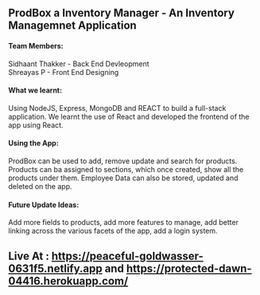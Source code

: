 ## ProdBox a Inventory Manager - An Inventory Managemnet Application

#### Team Members:

Sidhaant Thakker - Back End Devleopment <br />
Shreayas P - Front End Designing

#### What we learnt:
Using NodeJS, Express, MongoDB and REACT to build a full-stack application. We learnt the use of React and developed the frontend of the app using React.

#### Using the App:
ProdBox can be used to add, remove update and search for products. 
Products can ba assigned to sections, which once created, show all the products under them.
Employee Data can also be stored, updated and deleted on the app.

#### Future Update Ideas:
Add more fields to products, add more features to manage, add better linking across the various facets of the app, add a login system.

## Live At : https://peaceful-goldwasser-0631f5.netlify.app  and https://protected-dawn-04416.herokuapp.com/
##
